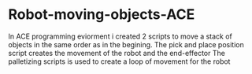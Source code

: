 # Robot-moving-objects-ACE
In ACE programming eviorment i created 2 scripts to move a stack of objects in the same order as in the begining.
The pick and place position script creates the movement of the robot and the end-effector
The palletizing scripts is used to create a loop of movement for the robot
